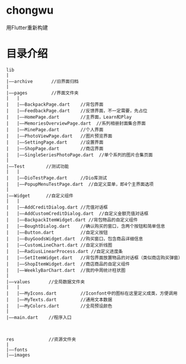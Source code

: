 # chongwu

用Flutter重新构建

# 目录介绍

    lib
    |
    |——archive       //旧界面归档
    |
    |——pages         //界面文件夹
    |   |
    |   |——BackpackPage.dart    //背包界面
    |   |——FeedbackPage.dart    //反馈界面，不一定需要，先占位
    |   |——HomePage.dart        //主界面，Learn和Play
    |   |——MemoriesOverviewPage.dart  //系列相册封面集合界面
    |   |——MinePage.dart        //个人界面
    |   |——PhotoViewPage.dart   //图片预览界面
    |   |——SettingPage.dart     //设置界面
    |   |——ShopPage.dart        //商店界面
    |   |——SingleSeriesPhotoPage.dart  //单个系列的图片合集页面
    |
    |——Test        //测试功能
    |   |
    |   |——DioTestPage.dart     //Dio库测试
    |   |——PopupMenuTestPage.dart  //自定义菜单，即4个主界面选项
    |
    |——Widget      //自定义组件
    |   |
    |   |——AddCreditDialog.dart //充值对话框
    |   |——AddCustomCreditDialog.dart  //自定义金额充值对话框
    |   |——BackpackItemWidget.dart //背包物品的自定义组件
    |   |——BoughtDialog.dart    //确认购买的窗口，含两个按钮和简单信息
    |   |——Button.dart          //自定义按钮
    |   |——BuyGoodsWidget.dart  //购买窗口，包含商品详细信息
    |   |——CustomLineChart.dart //自定义折线图
    |   |——RadiusLinearProcess.dart //自定义进度条
    |   |——SetItemWidget.dart   //背包界面放置物品的对话框（类似商店购买弹窗）
    |   |——ShopItemWidget.dart  //商店商品的自定义组件
    |   |——WeeklyBarChart.dart  //我的中周统计柱状图
    |
    |——values       //全局数据文件夹
    |   |
    |   |——MyIcons.dart         //Iconfont中的图标在这里定义成类，方便调用
    |   |——MyTexts.dart         //通用文本数据
    |   |——MyColors.dart        //全局预设颜色
    |
    |——main.dart    //程序入口



    res             //资源文件夹
    |
    |——fonts
    |——images
